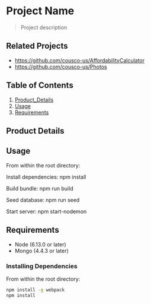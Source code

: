 # Project Name

> Project description

## Related Projects

  - https://github.com/cousco-us/AffordabilityCalculator
  - https://github.com/cousco-us/Photos


## Table of Contents

1. [Product_Details](#product-details)
1. [Usage](#Usage)
1. [Requirements](#requirements)

## **Product Details**
<a name="product-details"/>

## Usage
<a name="usage"/>
From within the root directory:

Install dependencies:
npm install

Build bundle:
npm run build

Seed database:
npm run seed

Start server:
npm start-nodemon

## Requirements



- Node (6.13.0 or later)
- Mongo (4.4.3 or later)

### Installing Dependencies

From within the root directory:

```sh
npm install -g webpack
npm install
```


